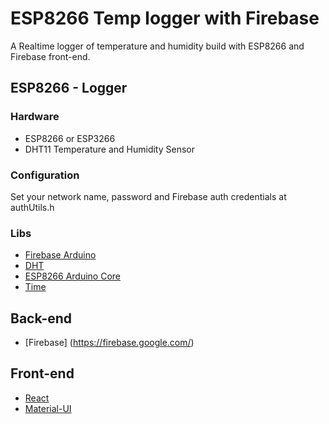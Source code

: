 # ESP8266 Temp logger with Firebase

A Realtime logger of temperature and humidity build with ESP8266 and Firebase front-end.

## ESP8266 - Logger

### Hardware
* ESP8266 or ESP3266
* DHT11 Temperature and Humidity Sensor

### Configuration
Set your network name, password and Firebase auth credentials at authUtils.h

### Libs
* [Firebase Arduino](https://github.com/firebase/firebase-arduino)
* [DHT](https://github.com/adafruit/DHT-sensor-library)
* [ESP8266 Arduino Core](https://github.com/esp8266/Arduino)
* [Time](https://github.com/PaulStoffregen/Time)

## Back-end
* [Firebase] (https://firebase.google.com/)

## Front-end
* [React](https://facebook.github.io/react/)
* [Material-UI](https://facebook.github.io/react/)
